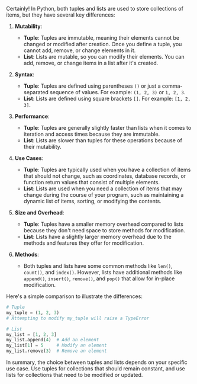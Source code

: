 Certainly! In Python, both tuples and lists are used to store collections of items, but they have several key differences:

1. **Mutability**:
   - **Tuple**: Tuples are immutable, meaning their elements cannot be changed or modified after creation. Once you define a tuple, you cannot add, remove, or change elements in it.
   - **List**: Lists are mutable, so you can modify their elements. You can add, remove, or change items in a list after it's created.

2. **Syntax**:
   - **Tuple**: Tuples are defined using parentheses `()` or just a comma-separated sequence of values. For example: `(1, 2, 3)` or `1, 2, 3`.
   - **List**: Lists are defined using square brackets `[]`. For example: `[1, 2, 3]`.

3. **Performance**:
   - **Tuple**: Tuples are generally slightly faster than lists when it comes to iteration and access times because they are immutable.
   - **List**: Lists are slower than tuples for these operations because of their mutability.

4. **Use Cases**:
   - **Tuple**: Tuples are typically used when you have a collection of items that should not change, such as coordinates, database records, or function return values that consist of multiple elements.
   - **List**: Lists are used when you need a collection of items that may change during the course of your program, such as maintaining a dynamic list of items, sorting, or modifying the contents.

5. **Size and Overhead**:
   - **Tuple**: Tuples have a smaller memory overhead compared to lists because they don't need space to store methods for modification.
   - **List**: Lists have a slightly larger memory overhead due to the methods and features they offer for modification.

6. **Methods**:
   - Both tuples and lists have some common methods like `len()`, `count()`, and `index()`. However, lists have additional methods like `append()`, `insert()`, `remove()`, and `pop()` that allow for in-place modification.

Here's a simple comparison to illustrate the differences:

```python
# Tuple
my_tuple = (1, 2, 3)
# Attempting to modify my_tuple will raise a TypeError

# List
my_list = [1, 2, 3]
my_list.append(4)  # Add an element
my_list[1] = 5     # Modify an element
my_list.remove(3)  # Remove an element
```

In summary, the choice between tuples and lists depends on your specific use case. Use tuples for collections that should remain constant, and use lists for collections that need to be modified or updated.